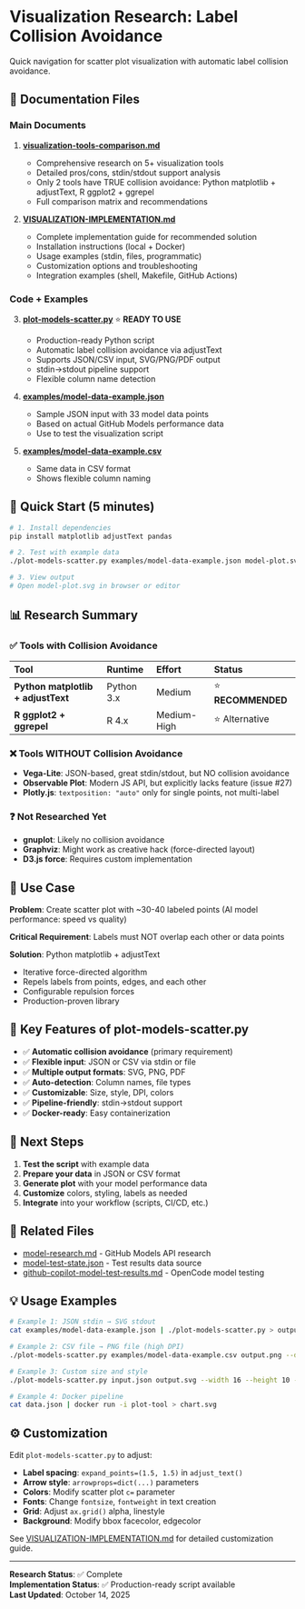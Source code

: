 # Visualization Research: Label Collision Avoidance

Quick navigation for scatter plot visualization with automatic label collision avoidance.

## 📁 Documentation Files

### Main Documents

1. **[visualization-tools-comparison.md](./visualization-tools-comparison.md)**
   - Comprehensive research on 5+ visualization tools
   - Detailed pros/cons, stdin/stdout support analysis
   - Only 2 tools have TRUE collision avoidance: Python matplotlib + adjustText, R ggplot2 + ggrepel
   - Full comparison matrix and recommendations

2. **[VISUALIZATION-IMPLEMENTATION.md](./VISUALIZATION-IMPLEMENTATION.md)**
   - Complete implementation guide for recommended solution
   - Installation instructions (local + Docker)
   - Usage examples (stdin, files, programmatic)
   - Customization options and troubleshooting
   - Integration examples (shell, Makefile, GitHub Actions)

### Code + Examples

3. **[plot-models-scatter.py](./plot-models-scatter.py)** ⭐ **READY TO USE**
   - Production-ready Python script
   - Automatic label collision avoidance via adjustText
   - Supports JSON/CSV input, SVG/PNG/PDF output
   - stdin→stdout pipeline support
   - Flexible column name detection

4. **[examples/model-data-example.json](./examples/model-data-example.json)**
   - Sample JSON input with 33 model data points
   - Based on actual GitHub Models performance data
   - Use to test the visualization script

5. **[examples/model-data-example.csv](./examples/model-data-example.csv)**
   - Same data in CSV format
   - Shows flexible column naming

## 🚀 Quick Start (5 minutes)

```bash
# 1. Install dependencies
pip install matplotlib adjustText pandas

# 2. Test with example data
./plot-models-scatter.py examples/model-data-example.json model-plot.svg

# 3. View output
# Open model-plot.svg in browser or editor
```

## 📊 Research Summary

### ✅ Tools with Collision Avoidance

| Tool | Runtime | Effort | Status |
|:-----|:--------|:-------|:-------|
| **Python matplotlib + adjustText** | Python 3.x | Medium | ⭐ **RECOMMENDED** |
| **R ggplot2 + ggrepel** | R 4.x | Medium-High | ⭐ Alternative |

### ❌ Tools WITHOUT Collision Avoidance

- **Vega-Lite**: JSON-based, great stdin/stdout, but NO collision avoidance
- **Observable Plot**: Modern JS API, but explicitly lacks feature (issue #27)
- **Plotly.js**: `textposition: "auto"` only for single points, not multi-label

### ❓ Not Researched Yet

- **gnuplot**: Likely no collision avoidance
- **Graphviz**: Might work as creative hack (force-directed layout)
- **D3.js force**: Requires custom implementation

## 📖 Use Case

**Problem**: Create scatter plot with ~30-40 labeled points (AI model performance: speed vs quality)

**Critical Requirement**: Labels must NOT overlap each other or data points

**Solution**: Python matplotlib + adjustText
- Iterative force-directed algorithm
- Repels labels from points, edges, and each other
- Configurable repulsion forces
- Production-proven library

## 🔧 Key Features of plot-models-scatter.py

- ✅ **Automatic collision avoidance** (primary requirement)
- ✅ **Flexible input**: JSON or CSV via stdin or file
- ✅ **Multiple output formats**: SVG, PNG, PDF
- ✅ **Auto-detection**: Column names, file types
- ✅ **Customizable**: Size, style, DPI, colors
- ✅ **Pipeline-friendly**: stdin→stdout support
- ✅ **Docker-ready**: Easy containerization

## 📝 Next Steps

1. **Test the script** with example data
2. **Prepare your data** in JSON or CSV format
3. **Generate plot** with your model performance data
4. **Customize** colors, styling, labels as needed
5. **Integrate** into your workflow (scripts, CI/CD, etc.)

## 🔗 Related Files

- [model-research.md](./model-research.md) - GitHub Models API research
- [model-test-state.json](./model-test-state.json) - Test results data source
- [github-copilot-model-test-results.md](./github-copilot-model-test-results.md) - OpenCode model testing

## 💡 Usage Examples

```bash
# Example 1: JSON stdin → SVG stdout
cat examples/model-data-example.json | ./plot-models-scatter.py > output.svg

# Example 2: CSV file → PNG file (high DPI)
./plot-models-scatter.py examples/model-data-example.csv output.png --dpi 600

# Example 3: Custom size and style
./plot-models-scatter.py input.json output.svg --width 16 --height 10 --style seaborn

# Example 4: Docker pipeline
cat data.json | docker run -i plot-tool > chart.svg
```

## ⚙️ Customization

Edit `plot-models-scatter.py` to adjust:

- **Label spacing**: `expand_points=(1.5, 1.5)` in `adjust_text()`
- **Arrow style**: `arrowprops=dict(...)` parameters
- **Colors**: Modify scatter plot `c=` parameter
- **Fonts**: Change `fontsize`, `fontweight` in text creation
- **Grid**: Adjust `ax.grid()` alpha, linestyle
- **Background**: Modify bbox facecolor, edgecolor

See [VISUALIZATION-IMPLEMENTATION.md](./VISUALIZATION-IMPLEMENTATION.md) for detailed customization guide.

---

**Research Status**: ✅ Complete  
**Implementation Status**: ✅ Production-ready script available  
**Last Updated**: October 14, 2025
